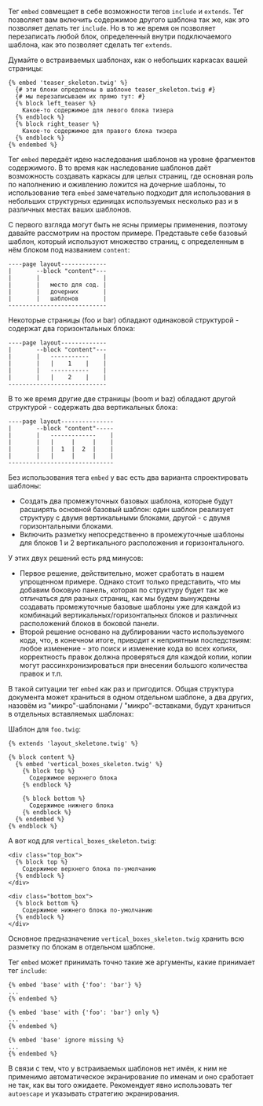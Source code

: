 Тег ```embed``` совмещает в себе возможности тегов ```include``` и ```extends```. Тег позволяет вам включить содержимое другого шаблона так же, как это позволяет делать тег ```include```. Но в то же время он позволяет перезаписать любой блок, определенный внутри подключаемого шаблона, как это позволяет сделать тег ```extends```.

Думайте о встраиваемых шаблонах, как о небольших каркасах вашей страницы:

```twig
{% embed 'teaser_skeleton.twig' %}
  {# эти блоки определены в шаблоне teaser_skeleton.twig #}
  {# мы перезаписываем их прямо тут: #}
  {% block left_teaser %}
    Какое-то содержимое для левого блока тизера
  {% endblock %}
  {% block right_teaser %}
    Какое-то содержимое для правого блока тизера
  {% endblock %}
{% endembed %}
```

Тег ```embed``` передаёт идею наследования шаблонов на уровне фрагментов содержимого. В то время как наследование шаблонов даёт возможность создавать каркасы для целых страниц, где основная роль по наполнению и оживлению ложится на дочерние шаблоны, то использование тега ```embed``` замечательно подходит для использования в небольших структурных единицах используемых несколько раз и в различных местах ваших шаблонов.

С первого взгляда могут быть не ясны примеры применения, поэтому давайте рассмотрим на простом примере. Представьте себе базовый шаблон, который используют множество страниц, с определенным в нём блоком под названием ```content```:

```
----page layout-------------
|       --block "content"---
|       |                  |
|       |   место для сод. |
|       |   дочерних       |
|       |   шаблонов       |
----------------------------
```

Некоторые страницы (foo и bar) обладают одинаковой структурой - содержат два горизонтальных блока:

```
----page layout-------------
|       --block "content"---
|       |   -----------    |
|       |   |    1    |    |
|       |   -----------    |
|       |   |    2    |    |
----------------------------
```

В то же время другие две страницы (boom и baz) обладают другой структурой - содержать два вертикальных блока:

```
----page layout---------------
|       --block "content"-----
|       |   -------------    |
|       |   |     |     |    |
|       |   |  1  |  2  |    |
|       |   |     |     |    |
------------------------------
```

Без использования тега ```embed``` у вас есть два варианта спроектировать шаблоны:

- Создать два промежуточных базовых шаблона, которые будут расширять основной базовый шаблон: один шаблон реализует структуру с двумя вертикальными блоками, другой - с двумя горизонтальными блоками.
- Включить разметку непосредственно в промежуточные шаблоны для блоков 1 и 2 вертикального расположения и горизонтального.

У этих двух решений есть ряд минусов:

- Первое решение, действительно, может сработать в нашем упрощенном примере. Однако стоит только представить, что мы добавим боковую панель, которая по структуру будет так же отличаться для разных страниц, как мы будем вынуждены создавать промежуточные базовые шаблоны уже для каждой из комбинаций вертикальных/горизонтальных блоков и различных расположений блоков в боковой панели.
- Второй решение основано на дублировании часто используемого кода, что, в конечном итоге, приводит к неприятным последствиям: любое изменение - это поиск и изменение кода во всех копиях, корректность правок должна проверяться для каждой копии, копии могут рассинхронизироваться при внесении большого количества правок и т.п.

В такой ситуации тег ```embed``` как раз и пригодится. Общая структура документа может храниться в одном отдельном шаблоне, а два других, назовём из "микро"-шаблонами / "микро"-вставками, будут храниться в отдельных вставляемых шаблонах:

Шаблон для ```foo.twig```:

```twig
{% extends 'layout_skeletone.twig' %}

{% block content %}
  {% embed 'vertical_boxes_skeleton.twig' %}
    {% block top %}
      Содержимое верхнего блока
    {% endblock %}
  
    {% block bottom %}
      Содержимое нижнего блока
    {% endblock %}
  {% endembed %}
{% endblock %}
```

А вот код для ```vertical_boxes_skeleton.twig```:

```twig
<div class="top_box">
  {% block top %}
    Содержимое верхнего блока по-умолчанию
  {% endblock %}
</div>

<div class="bottom_box">
  {% block bottom %}
    Содержимое нижнего блока по-умолчанию
  {% endblock %}
</div>
```

Основное предназначение ```vertical_boxes_skeleton.twig``` хранить всю разметку по блокам в отдельном шаблоне.

Тег ```embed``` может принимать точно такие же аргументы, какие принимает тег ```include```:

```twig
{% embed 'base' with {'foo': 'bar'} %}
...
{% endembed %}

{% embed 'base' with {'foo': 'bar'} only %}
...
{% endembed %}

{% embed 'base' ignore missing %}
...
{% endembed %}
```

В связи с тем, что у встраиваемых шаблонов нет имён, к ним не применимо автоматическое экранирование по именам и оно сработает не так, как вы того ожидаете. Рекомендует явно использовать тег ```autoescape``` и указывать стратегию экранирования.

